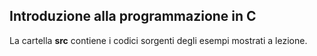 ## Introduzione alla programmazione in C
La cartella **src** contiene i codici sorgenti degli esempi mostrati a lezione.
